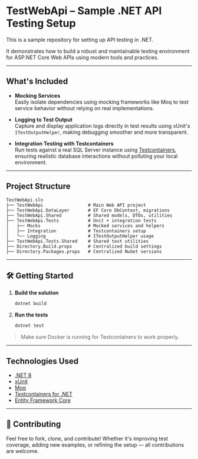 

#  TestWebApi – Sample .NET API Testing Setup

This is a sample repository for setting up API testing in .NET.

It demonstrates how to build a robust and maintainable testing environment for ASP.NET Core Web APIs using modern tools and practices.

---

##  What's Included

- **Mocking Services**  
  Easily isolate dependencies using mocking frameworks like Moq to test service behavior without relying on real implementations.

- **Logging to Test Output**  
  Capture and display application logs directly in test results using xUnit's `ITestOutputHelper`, making debugging smoother and more transparent.

- **Integration Testing with Testcontainers**  
  Run tests against a real SQL Server instance using [Testcontainers](https://github.com/testcontainers/testcontainers-dotnet), ensuring realistic database interactions without polluting your local environment.

---

##  Project Structure

```
TestWebApi.sln
├── TestWebApi                 # Main Web API project
├── TestWebApi.DataLayer       # EF Core DbContext, migrations
├── TestWebApi.Shared          # Shared models, DTOs, utilities
├── TestWebApi.Tests           # Unit + integration tests
│   ├── Mocks                  # Mocked services and helpers
│   ├── Integration            # Testcontainers setup
│   └── Logging                # ITestOutputHelper usage
├── TestWebApi.Tests.Shared    # Shared test utilities
├── Directory.Build.props      # Centralized build settings
├── Directory.Packages.props   # Centralized NuGet versions
```

---

## 🛠️ Getting Started

1. **Build the solution**  
   ```bash
   dotnet build
   ```

2. **Run the tests**  
   ```bash
   dotnet test
   ```

>  Make sure Docker is running for Testcontainers to work properly.

---

##  Technologies Used

- [.NET 8](https://learn.microsoft.com/en-us/dotnet/core/dotnet-eight)
- [xUnit](https://xunit.net/)
- [Moq](https://github.com/moq/moq4)
- [Testcontainers for .NET](https://github.com/testcontainers/testcontainers-dotnet)
- [Entity Framework Core](https://learn.microsoft.com/en-us/ef/core/)

---

## 🤝 Contributing

Feel free to fork, clone, and contribute! Whether it's improving test coverage, adding new examples, or refining the setup — all contributions are welcome.


